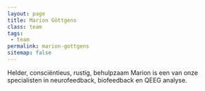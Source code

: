 ```yaml
---
layout: page
title: Marion Göttgens
class: team
tags:
 - team
permalink: marion-gottgens
sitemap: false
---
```

Helder, consciëntieus, rustig, behulpzaam Marion is een van onze specialisten in neurofeedback, biofeedback en QEEG analyse.